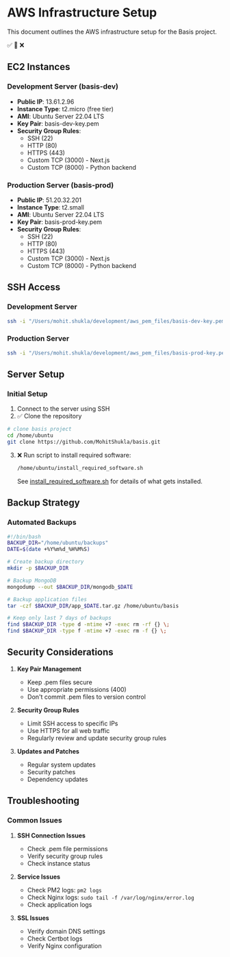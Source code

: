 # AWS Infrastructure Setup

This document outlines the AWS infrastructure setup for the Basis project.

✅ 🚧 ❌

## EC2 Instances

### Development Server (basis-dev)
- **Public IP**: 13.61.2.96
- **Instance Type**: t2.micro (free tier)
- **AMI**: Ubuntu Server 22.04 LTS
- **Key Pair**: basis-dev-key.pem
- **Security Group Rules**:
  - SSH (22)
  - HTTP (80)
  - HTTPS (443)
  - Custom TCP (3000) - Next.js
  - Custom TCP (8000) - Python backend

### Production Server (basis-prod)
- **Public IP**: 51.20.32.201
- **Instance Type**: t2.small
- **AMI**: Ubuntu Server 22.04 LTS
- **Key Pair**: basis-prod-key.pem
- **Security Group Rules**:
  - SSH (22)
  - HTTP (80)
  - HTTPS (443)
  - Custom TCP (3000) - Next.js
  - Custom TCP (8000) - Python backend

## SSH Access

### Development Server
```bash
ssh -i "/Users/mohit.shukla/development/aws_pem_files/basis-dev-key.pem" ubuntu@13.61.2.96
```

### Production Server
```bash
ssh -i "/Users/mohit.shukla/development/aws_pem_files/basis-prod-key.pem" ubuntu@51.20.32.201
```

## Server Setup

### Initial Setup
1. Connect to the server using SSH
2. ✅ Clone the repository

```bash
# clone basis project
cd /home/ubuntu
git clone https://github.com/MohitShukla/basis.git
```

3. ❌ Run script to install required software:
   ```bash
   /home/ubuntu/install_required_software.sh
   ```
   See [install_required_software.sh](../deployment/install_required_software.sh) for details of what gets installed.






## Backup Strategy

### Automated Backups
```bash
#!/bin/bash
BACKUP_DIR="/home/ubuntu/backups"
DATE=$(date +%Y%m%d_%H%M%S)

# Create backup directory
mkdir -p $BACKUP_DIR

# Backup MongoDB
mongodump --out $BACKUP_DIR/mongodb_$DATE

# Backup application files
tar -czf $BACKUP_DIR/app_$DATE.tar.gz /home/ubuntu/basis

# Keep only last 7 days of backups
find $BACKUP_DIR -type d -mtime +7 -exec rm -rf {} \;
find $BACKUP_DIR -type f -mtime +7 -exec rm -f {} \;
```

## Security Considerations

1. **Key Pair Management**
   - Keep .pem files secure
   - Use appropriate permissions (400)
   - Don't commit .pem files to version control

2. **Security Group Rules**
   - Limit SSH access to specific IPs
   - Use HTTPS for all web traffic
   - Regularly review and update security group rules

3. **Updates and Patches**
   - Regular system updates
   - Security patches
   - Dependency updates

## Troubleshooting

### Common Issues

1. **SSH Connection Issues**
   - Check .pem file permissions
   - Verify security group rules
   - Check instance status

2. **Service Issues**
   - Check PM2 logs: `pm2 logs`
   - Check Nginx logs: `sudo tail -f /var/log/nginx/error.log`
   - Check application logs

3. **SSL Issues**
   - Verify domain DNS settings
   - Check Certbot logs
   - Verify Nginx configuration 
